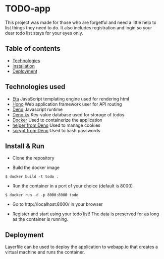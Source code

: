 # TODO-app

This project was made for those who are forgetful and need a little help to list things they need to do. It also includes registration and login so your dear todo list stays for your eyes only.

## **Table of contents**
- [Technologies](#Technologies)
- [Installation](#Installation)
- [Deployment](#Deployment)

## **Technologies used**
- [Eta](https://eta.js.org/) JavaScript templating engine used for rendering html
- [Hono](https://hono.dev/) Web application framework user for API routing
- [Deno](https://deno.com/) Javascript runtime
- [Deno kv](https://deno.com/kv) Key-value database used for storage of todos
- [Docker](https://www.docker.com/) Used to containerize the application
- [helper from Deno](https://deno.land/x/hono@v3.12.11/helper.ts) Used to  manage cookies
- [scrypt from Deno](https://deno.land/x/scrypt@v4.3.4/mod.ts) Used to hash passwords 

## **Install & Run**

- Clone the repository
  
- Build the docker image
```
$ docker build -t todo .
```
- Run the container in a port of your choice (default is 8000)
```
$ docker run -d -p 8000:8000 todo
```
- Go to http://localhost:8000/ in your browser

- Register and start using your todo list! The data is preserved for as long as the container is running.

## **Deployment**

Layerfile can be used to deploy the application to webapp.io that creates a virtual machine and runs the container.
